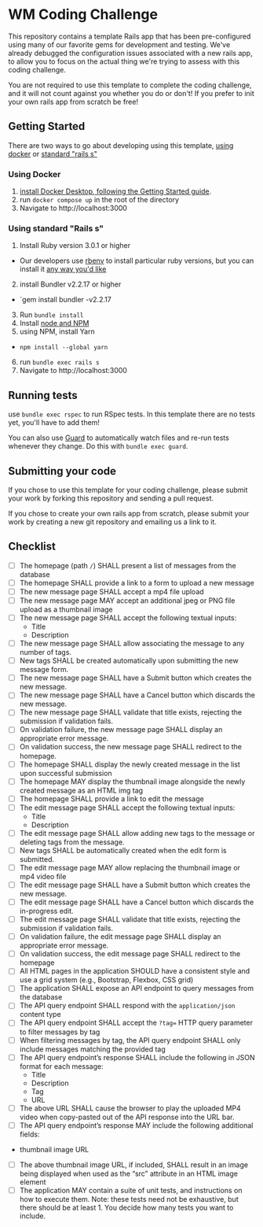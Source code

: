 # WM Coding Challenge

This repository contains a template Rails app that has been pre-configured using
many of our favorite gems for development and testing.  We've already debugged
the configuration issues associated with a new rails app, to allow you to focus
on the actual thing we're trying to assess with this coding challenge.

You are not required to use this template to complete the coding challenge, and
it will not count against you whether you do or don't!  If you prefer to init
your own rails app from scratch be free!

## Getting Started

There are two ways to go about developing using this template, [using docker](#using-docker)
or [standard "rails s"](#using-standard-rails-s)

### Using Docker

1. [install Docker Desktop, following the Getting Started guide](https://www.docker.com/get-started).
2. run `docker compose up` in the root of the directory
3. Navigate to http://localhost:3000

### Using standard "Rails s"

1. Install Ruby version 3.0.1 or higher
  * Our developers use [rbenv](https://www.ruby-lang.org/en/documentation/installation/#rbenv) to install particular ruby
  versions, but you can install it [any way you'd like](https://www.ruby-lang.org/en/documentation/installation/)
2. install Bundler v2.2.17 or higher
  * `gem install bundler -v2.2.17
3. Run `bundle install`
4. Install [node and NPM](https://nodejs.org/en/download/)
5. using NPM, install Yarn 
  * `npm install --global yarn`
6. run `bundle exec rails s`
7. Navigate to http://localhost:3000

## Running tests

use `bundle exec rspec` to run RSpec tests.  In this template there are no tests
yet, you'll have to add them!

You can also use [Guard](https://github.com/guard/guard) to automatically watch 
files and re-run tests whenever they change.  Do this with `bundle exec guard`.

## Submitting your code

If you chose to use this template for your coding challenge, please submit your
work by forking this repository and sending a pull request.

If you chose to create your own rails app from scratch, please submit your work
by creating a new git repository and emailing us a link to it.

## Checklist

- [ ] The homepage (path `/`) SHALL present a list of messages from the database
- [ ] The homepage SHALL provide a link to a form to upload a new message
- [ ] The new message page SHALL accept a mp4 file upload
- [ ] The new message page MAY accept an additional jpeg or PNG file upload as a thumbnail image
- [ ] The new message page SHALL accept the following textual inputs:
  *  Title
  *  Description
- [ ] The new message page SHALL allow associating the message to any number of tags.
- [ ] New tags SHALL be created automatically upon submitting the new message form.
- [ ] The new message page SHALL have a Submit button which creates the new message.
- [ ] The new message page SHALL have a Cancel button which discards the new message.
- [ ] The new message page SHALL validate that title exists, rejecting the submission if validation fails.
- [ ] On validation failure, the new message page SHALL display an appropriate error message.
- [ ] On validation success, the new message page SHALL redirect to the homepage. 
- [ ] The homepage SHALL display the newly created message in the list upon successful submission
- [ ] The homepage MAY display the thumbnail image alongside the newly created message as an HTML img tag
- [ ] The homepage SHALL provide a link to edit the message 
- [ ] The edit message page SHALL accept the following textual inputs:
  *  Title
  *  Description
- [ ] The edit message page SHALL allow adding new tags to the message or deleting tags from the message.
- [ ] New tags SHALL be automatically created when the edit form is submitted.
- [ ] The edit message page MAY allow replacing the thumbnail image or mp4 video file
- [ ] The edit message page SHALL have a Submit button which creates the new message.
- [ ] The edit message page SHALL have a Cancel button which discards the in-progress edit.
- [ ] The edit message page SHALL validate that title exists, rejecting the submission if validation fails.
- [ ] On validation failure, the edit message page SHALL display an appropriate error message.
- [ ] On validation success, the edit message page SHALL redirect to the homepage 
- [ ] All HTML pages in the application SHOULD have a consistent style and use a grid system (e.g., Bootstrap, Flexbox, CSS grid)
- [ ] The application SHALL expose an API endpoint to query messages from the database
- [ ] The API query endpoint SHALL respond with the `application/json` content type
- [ ] The API query endpoint SHALL accept the `?tag=` HTTP query parameter to filter messages by tag
- [ ] When filtering messages by tag, the API query endpoint SHALL only include messages matching the provided tag
- [ ] The API query endpoint’s response SHALL include the following in JSON format for each message:
  * Title
  * Description
  * Tag
  * URL 
- [ ] The above URL SHALL cause the browser to play the uploaded MP4 video when copy-pasted out of the API response into the URL bar.
- [ ] The API query endpoint’s response MAY include the following additional fields:
 * thumbnail image URL
- [ ] The above thumbnail image URL, if included, SHALL result in an image being displayed when used as the “src” attribute in an HTML image element
- [ ] The application MAY contain a suite of unit tests, and instructions on how to execute them.
  Note: these tests need not be exhaustive, but there should be at least 1.  You decide how many tests you want to include. 
